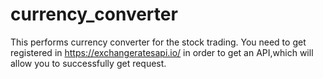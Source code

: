 # currency_converter
This performs currency converter for the stock trading. You need to get registered in https://exchangeratesapi.io/ in order to get an API,which will allow you to successfully get request. 
